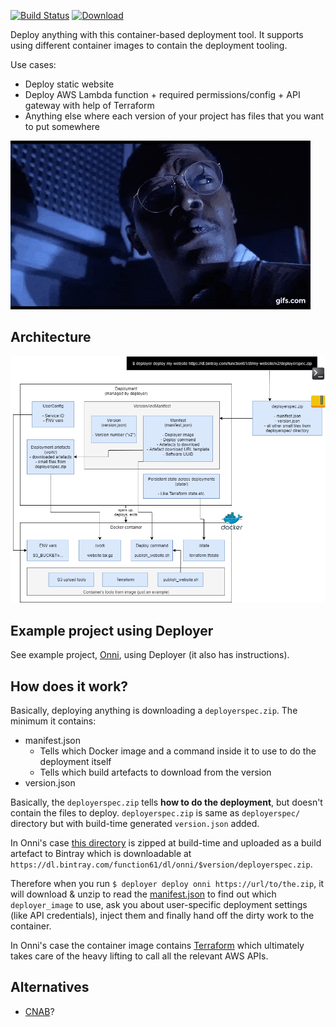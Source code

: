 [![Build Status](https://img.shields.io/travis/function61/deployer.svg?style=for-the-badge)](https://travis-ci.org/function61/deployer)
[![Download](https://img.shields.io/badge/Download-bintray%20latest-blue.svg?style=for-the-badge)](https://bintray.com/function61/dl/deployer/_latestVersion#files)

Deploy anything with this container-based deployment tool. It supports using different
container images to contain the deployment tooling.

Use cases:

- Deploy static website
- Deploy AWS Lambda function + required permissions/config + API gateway with help of Terraform
- Anything else where each version of your project has files that you want to put somewhere

![](docs/hold-on-to-your-butts.gif)


Architecture
------------

![](docs/architecture.png)


Example project using Deployer
------------------------------

See example project, [Onni](https://github.com/function61/onni), using Deployer (it also has
instructions).


How does it work?
-----------------

Basically, deploying anything is downloading a `deployerspec.zip`. The minimum it contains:

- manifest.json
  * Tells which Docker image and a command inside it to use to do the deployment itself
  * Tells which build artefacts to download from the version
- version.json

Basically, the `deployerspec.zip` tells **how to do the deployment**, but doesn't contain
the  files to deploy. `deployerspec.zip` is same as `deployerspec/` directory but with
build-time generated `version.json` added.

In Onni's case [this directory](https://github.com/function61/onni/tree/master/deployerspec)
is zipped at build-time and uploaded as a build
artefact to Bintray which is downloadable at `https://dl.bintray.com/function61/dl/onni/$version/deployerspec.zip`.

Therefore when you run `$ deployer deploy onni https://url/to/the.zip`, it will download &
unzip to read the
[manifest.json](https://github.com/function61/onni/blob/master/deployerspec/manifest.json)
to find out which `deployer_image` to use, ask you about user-specific deployment settings
(like API credentials), inject them and finally hand off the dirty work to the container.

In Onni's case the container image contains [Terraform](https://www.terraform.io/) which
ultimately takes care of the heavy lifting to call all the relevant AWS APIs.


Alternatives
------------

- [CNAB](https://cnab.io/)?
